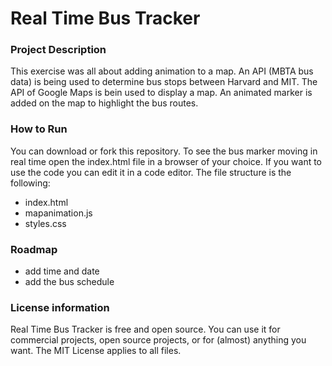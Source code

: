 # Real Time Bus Tracker

### Project Description

This exercise was all about adding animation to a map. An API (MBTA bus data) is being used to determine bus stops between Harvard and MIT. The API of Google Maps is bein used to display a map. An animated marker is added on the map to highlight the bus routes.


### How to Run

You can download or fork this repository. To see the bus marker moving in real time open the index.html file in a browser of your choice. 
If you want to use the code you can edit it in a code editor. 
The file structure is the following: 
- index.html
- mapanimation.js
- styles.css

### Roadmap
- add time and date
- add the bus schedule

### License information

Real Time Bus Tracker is free and open source. You can use it for commercial projects, open source projects, or for (almost) anything you want. The MIT License applies to all files.
